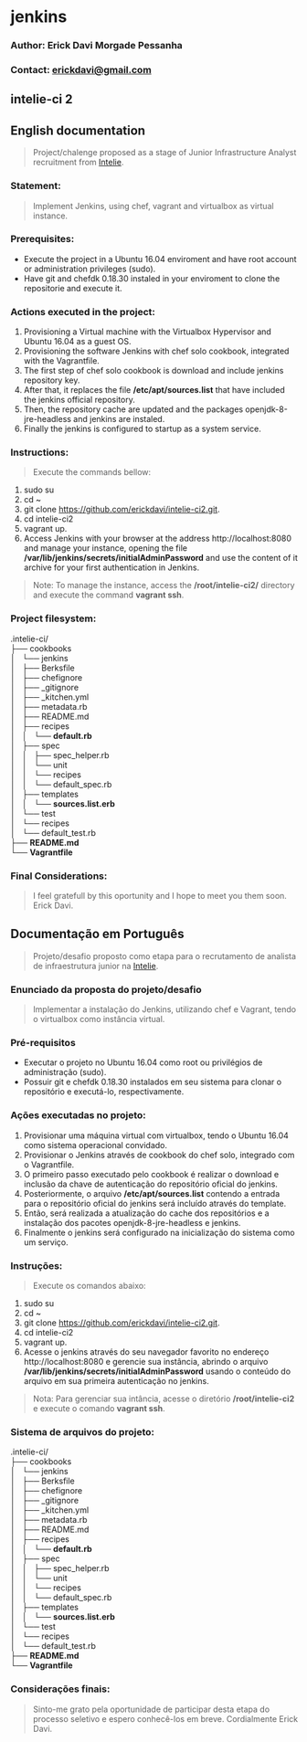 # jenkins
### Author: Erick Davi Morgade Pessanha
### Contact: erickdavi@gmail.com

## intelie-ci 2

## English documentation

> Project/chalenge proposed as a stage of Junior Infrastructure Analyst recruitment from [Intelie](http://www.intelie.com.br/).

### Statement:

> Implement Jenkins, using chef, vagrant and virtualbox as virtual instance.

### Prerequisites:
* Execute the project in a Ubuntu 16.04 enviroment and have root account or administration privileges (sudo).
* Have git and chefdk 0.18.30 instaled in your enviroment to clone the repositorie and execute it.

### Actions executed in the project:

1. Provisioning a Virtual machine with the Virtualbox Hypervisor and Ubuntu 16.04 as a guest OS.
2. Provisioning the software Jenkins with chef solo cookbook, integrated with the Vagrantfile.
3. The first step of chef solo cookbook is download and include jenkins repository key.
4. After that, it replaces the file **/etc/apt/sources.list** that have included the jenkins official repository.
5. Then, the repository cache are updated and the packages openjdk-8-jre-headless and jenkins are instaled.
6. Finally the jenkins is configured to startup as a system service.

### Instructions:

> Execute the commands bellow:
1. sudo su
2. cd ~
3. git clone https://github.com/erickdavi/intelie-ci2.git.
4. cd intelie-ci2
4. vagrant up.
5. Access Jenkins with your browser at the address http://localhost:8080 and manage your instance, opening the file **/var/lib/jenkins/secrets/initialAdminPassword** and use the content of it archive for your first authentication  in Jenkins.

> Note: To manage the instance, access the **/root/intelie-ci2/** directory and execute the command **vagrant ssh**.

### Project filesystem:
.intelie-ci/<br>
├── cookbooks<br>
│   └── jenkins<br>
│       ├── Berksfile<br>
│       ├── chefignore<br>
│       ├── _gitignore<br>
│       ├── _kitchen.yml<br>
│       ├── metadata.rb<br>
│       ├── README.md<br>
│       ├── recipes<br>
│       │   └── **default.rb**<br>
│       ├── spec<br>
│       │   ├── spec_helper.rb<br>
│       │   └── unit<br>
│       │       └── recipes<br>
│       │           └── default_spec.rb<br>
│       ├── templates<br>
│       │   └── **sources.list.erb**<br>
│       └── test<br>
│           └── recipes<br>
│               └── default_test.rb<br>
├── **README.md**<br>
└── **Vagrantfile**<br>

### Final Considerations:

> I feel gratefull by this oportunity and I hope to meet you them soon.
> Erick Davi.


## Documentação em Português
> Projeto/desafio proposto como etapa para o recrutamento de analista de infraestrutura junior na [Intelie](http://www.intelie.com.br/).

### Enunciado da proposta do projeto/desafio

> Implementar a instalação do Jenkins, utilizando chef e Vagrant, tendo o virtualbox como instância virtual.

### Pré-requisitos
* Executar o projeto no Ubuntu 16.04 como root ou privilégios de administração (sudo).
* Possuir git e chefdk 0.18.30 instalados em seu sistema para clonar o repositório e executá-lo, respectivamente.

### Ações executadas no projeto:

1. Provisionar uma máquina virtual com virtualbox, tendo o Ubuntu 16.04 como sistema operacional convidado.
2. Provisionar o Jenkins através de cookbook do chef solo, integrado com o Vagrantfile.
3. O primeiro passo executado pelo cookbook é realizar o download e inclusão da chave de autenticação do repositório oficial do jenkins.
4. Posteriormente, o arquivo **/etc/apt/sources.list** contendo a entrada para o repositório oficial do jenkins será incluído através do template.
5. Então, será realizada a atualização do cache dos repositórios e a instalação dos pacotes openjdk-8-jre-headless e jenkins.
6. Finalmente o jenkins será configurado na inicialização do sistema como um serviço.

### Instruções:

> Execute os comandos abaixo:
1. sudo su
2. cd ~
3. git clone https://github.com/erickdavi/intelie-ci2.git.
4. cd intelie-ci2
4. vagrant up.
5. Acesse o jenkins através do seu navegador favorito no endereço http://localhost:8080 e gerencie sua instância, abrindo o arquivo **/var/lib/jenkins/secrets/initialAdminPassword** usando o conteúdo do arquivo em sua primeira autenticação no jenkins.
> Nota: Para gerenciar sua intância, acesse o diretório **/root/intelie-ci2** e execute o comando **vagrant ssh**.

### Sistema de arquivos do projeto:
.intelie-ci/<br>
├── cookbooks<br>
│   └── jenkins<br>
│       ├── Berksfile<br>
│       ├── chefignore<br>
│       ├── _gitignore<br>
│       ├── _kitchen.yml<br>
│       ├── metadata.rb<br>
│       ├── README.md<br>
│       ├── recipes<br>
│       │   └── **default.rb**<br>
│       ├── spec<br>
│       │   ├── spec_helper.rb<br>
│       │   └── unit<br>
│       │       └── recipes<br>
│       │           └── default_spec.rb<br>
│       ├── templates<br>
│       │   └── **sources.list.erb**<br>
│       └── test<br>
│           └── recipes<br>
│               └── default_test.rb<br>
├── **README.md**<br>
└── **Vagrantfile**<br>

### Considerações finais:

> Sinto-me grato pela oportunidade de participar desta etapa do processo seletivo e espero conhecê-los em breve.
> Cordialmente
> Erick Davi.

